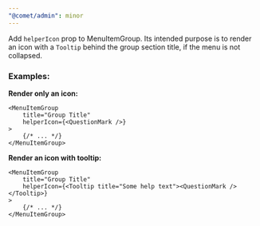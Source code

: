 ```yaml
---
"@comet/admin": minor
---
```


Add `helperIcon` prop to MenuItemGroup. Its intended purpose is to render an icon with a `Tooltip` behind the group section title, if the menu is not collapsed.

### Examples:
**Render only an icon:**
```tsx
<MenuItemGroup
    title="Group Title"
    helperIcon={<QuestionMark />}
>
    {/* ... */}
</MenuItemGroup>
```
**Render an icon with tooltip:**
```tsx
<MenuItemGroup
    title="Group Title"
    helperIcon={<Tooltip title="Some help text"><QuestionMark /></Tooltip>}
>
    {/* ... */}
</MenuItemGroup>
```
